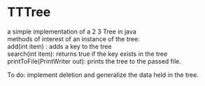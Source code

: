 # TTTree
a simple implementation of a 2 3 Tree in java <br>
methods of interest of an instance of the tree: <br>
add(int item) : adds a key to the tree <br>
search(int item): returns true if the key exists in the tree <br>
printToFile(PrintWriter out): prints the tree to the passed file. <br>

To do:
implement deletion and generalize the data held in the tree.
